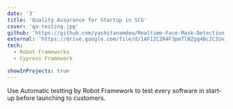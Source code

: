 ```yaml
---
date: '3'
title: 'Quality Assurance for Startup in SCG'
cover: 'qa-testing.jpg'
github: 'https://github.com/yashitanamdeo/Realtime-Face-Mask-Detection'
external: 'https://drive.google.com/file/d/1AFIZC2R4F3pmTlNZgq4BcIC2Uv_l2UGI/view?usp=sharing'
tech:
  - Robot Frameworks
  - Cypress Framework

showInProjects: true
---
```


Use Automatic testting by Robot Framework to test every software in start-up before launching to customers.
